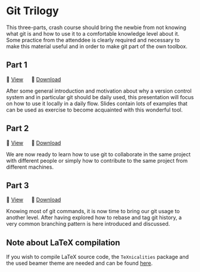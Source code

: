 # Git Trilogy

This three-parts, crash course should bring the newbie from not knowing what git is and how to use it to a comfortable knowledge level about it.
Some practice from the attenddee is clearly required and necessary to make this material useful and in order to make git part of the own toolbox.

## Part 1

:green_book: [View](Part_1/Git-introduction.pdf) &emsp;
:floppy_disk: [Download](https://github.com/AxelKrypton/Git-crash-course/raw/main/Part_1/Git-introduction.pdf)

After some general introduction and motivation about why a version control system and in particular git should be daily used, this presentation will focus on how to use it locally in a daily flow.
Slides contain lots of examples that can be used as exercise to become acquainted with this wonderful tool.

## Part 2

:blue_book: [View](Part_2/Git-together.pdf) &emsp;
:floppy_disk: [Download](https://github.com/AxelKrypton/Git-crash-course/raw/main/Part_2/Git-together.pdf)

We are now ready to learn how to use git to collaborate in the same project with different people or simply how to contribute to the same project from different machines.

## Part 3

:orange_book: [View](Part_3/Git-in-real-life.pdf) &emsp;
:floppy_disk: [Download](https://github.com/AxelKrypton/Git-crash-course/raw/main/Part_3/Git-in-real-life.pdf)

Knowing most of git commands, it is now time to bring our git usage to another level.
After having explored how to rebase and tag git history, a very common branching pattern is here introduced and discussed.


## Note about LaTeX compilation

If you wish to compile LaTeX source code, the `TeXnicalities` package and the used beamer theme are needed and can be found [here](https://github.com/AxelKrypton/TeXnicalities).
